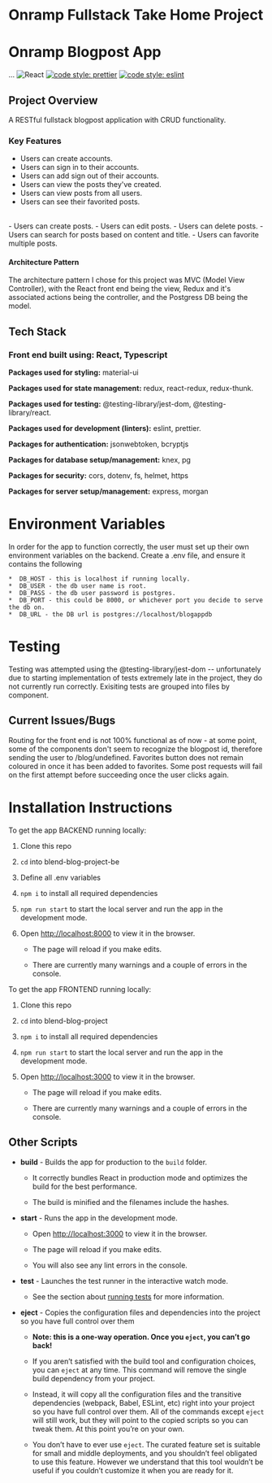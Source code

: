 # Onramp Fullstack Take Home Project

# Onramp Blogpost App
...
![React](https://img.shields.io/badge/react-v16.12.0--alpha.2-blue.svg)
[![code style: prettier](https://img.shields.io/badge/code_style-prettier-ff69b4.svg?style=flat-square)](https://github.com/prettier/prettier)
[![code style: eslint](https://img.shields.io/badge/code_style-eslint-ff69b4.svg?style=flat-square)](https://github.com/eslint/eslint)


## Project Overview

A RESTful fullstack blogpost application with CRUD functionality.

### Key Features

- Users can create accounts.
- Users can sign in to their accounts.
- Users can add sign out of their accounts. 
- Users can view the posts they've created.
- Users can view posts from all users.
- Users can see their favorited posts.
<br>
- Users can create posts.
- Users can edit posts.
- Users can delete posts.
- Users can search for posts based on content and title.
- Users can favorite multiple posts.


#### Architecture Pattern

The architecture pattern I chose for this project was MVC (Model View Controller), with the React front end being the view, Redux and it's associated actions being the controller, and the Postgress DB being the model.

## Tech Stack

### Front end built using: React, Typescript

**Packages used for styling:** material-ui

**Packages used for state management:** redux, react-redux, redux-thunk.

**Packages used for testing:** @testing-library/jest-dom, @testing-library/react.

**Packages used for development (linters):** eslint, prettier.

**Packages for authentication:** jsonwebtoken, bcryptjs

**Packages for database setup/management:** knex, pg

**Packages for security:** cors, dotenv, fs, helmet, https

**Packages for server setup/management:** express, morgan

# Environment Variables

In order for the app to function correctly, the user must set up their own environment variables on the backend. Create a .env file, and ensure it contains the following

    *  DB_HOST - this is localhost if running locally.
    *  DB_USER - the db user name is root.
    *  DB_PASS - the db user password is postgres.
    *  DB_PORT - this could be 8000, or whichever port you decide to serve the db on.
    *  DB_URL - the DB url is postgres://localhost/blogappdb

# Testing

Testing was attempted using the @testing-library/jest-dom -- unfortunately due to starting implementation of tests extremely late in the project, they do not currently run correctly. Exisiting tests are grouped into files by component. 


## Current Issues/Bugs 
Routing for the front end is not 100% functional as of now - at some point, some of the components don't seem to recognize the blogpost id, therefore sending the user to /blog/undefined.
Favorites button does not remain coloured in once it has been added to favorites. 
Some post requests will fail on the first attempt before succeeding once the user clicks again.


# Installation Instructions

To get the app BACKEND running locally:

1. Clone this repo

2. `cd` into blend-blog-project-be

3. Define all .env variables

4. `npm i` to install all required dependencies

5. `npm run start` to start the local server and run the app in the development mode.

6. Open [http://localhost:8000](http://localhost:8000) to view it in the browser.

   - The page will reload if you make edits.<br />

   - There are currently many warnings and a couple of errors in the console.
   
To get the app FRONTEND running locally:

1. Clone this repo

2. `cd` into blend-blog-project

3. `npm i` to install all required dependencies

4. `npm run start` to start the local server and run the app in the development mode.

5. Open [http://localhost:3000](http://localhost:3000) to view it in the browser.

   - The page will reload if you make edits.<br />

   - There are currently many warnings and a couple of errors in the console.


## Other Scripts

- **build** - Builds the app for production to the `build` folder.

  - It correctly bundles React in production mode and optimizes the build for the best performance.

  - The build is minified and the filenames include the hashes.

- **start** - Runs the app in the development mode.

  - Open [http://localhost:3000](http://localhost:3000) to view it in the browser.

  - The page will reload if you make edits.







  - You will also see any lint errors in the console.

- **test** - Launches the test runner in the interactive watch mode.

  - See the section about [running tests](https://facebook.github.io/create-react-app/docs/running-tests) for more information.

- **eject** - Copies the configuration files and dependencies into the project so you have full control over them

  - **Note: this is a one-way operation. Once you `eject`, you can’t go back!**

  - If you aren’t satisfied with the build tool and configuration choices, you can `eject` at any time. This command will remove the single build dependency from your project.

  - Instead, it will copy all the configuration files and the transitive dependencies (webpack, Babel, ESLint, etc) right into your project so you have full control over them. All of the commands except `eject` will still work, but they will point to the copied scripts so you can tweak them. At this point you’re on your own.

  - You don’t have to ever use `eject`. The curated feature set is suitable for small and middle deployments, and you shouldn’t feel obligated to use this feature. However we understand that this tool wouldn’t be useful if you couldn’t customize it when you are ready for it.


